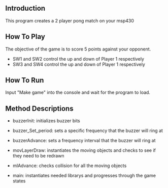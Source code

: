 ## Introduction

This program creates a 2 player pong match on your msp430

## How To Play

The objective of the game is to score 5 points against your opponent.
- SW1 and SW2 control the up and down of Player 1 respectively
- SW3 and SW4 control the up and down of Player 1 respectively

## How To Run
Input "Make game" into the console and wait for the program to load.

## Method Descriptions
- buzzerInit: initializes buzzer bits

- buzzer_Set_period: sets a specific frequency that the buzzer will ring at

- buzzerAdvance: sets a frequency interval that the buzzer will ring at

- movLayerDraw: instantiates the moving objects and checks to see if they need to be redrawn

- mlAdvance: checks collision for all the moving objects

- main: instantiates needed librarys and progresses through the game states